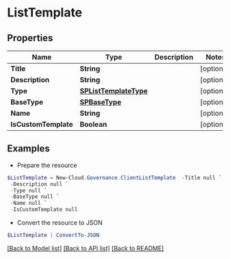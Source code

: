 # ListTemplate
## Properties

Name | Type | Description | Notes
------------ | ------------- | ------------- | -------------
**Title** | **String** |  | [optional] 
**Description** | **String** |  | [optional] 
**Type** | [**SPListTemplateType**](SPListTemplateType.md) |  | [optional] 
**BaseType** | [**SPBaseType**](SPBaseType.md) |  | [optional] 
**Name** | **String** |  | [optional] 
**IsCustomTemplate** | **Boolean** |  | [optional] 

## Examples

- Prepare the resource
```powershell
$ListTemplate = New-Cloud.Governance.ClientListTemplate  -Title null `
 -Description null `
 -Type null `
 -BaseType null `
 -Name null `
 -IsCustomTemplate null
```

- Convert the resource to JSON
```powershell
$ListTemplate | ConvertTo-JSON
```

[[Back to Model list]](../README.md#documentation-for-models) [[Back to API list]](../README.md#documentation-for-api-endpoints) [[Back to README]](../README.md)


